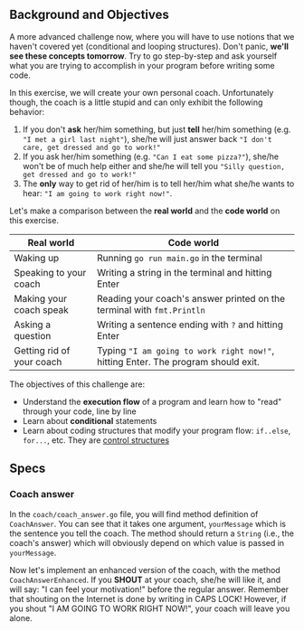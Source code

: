 ## Background and Objectives

A more advanced challenge now, where you will have to use notions that we haven't covered yet (conditional and looping structures). Don't panic, **we'll see these concepts tomorrow**. Try to go step-by-step and ask yourself what you are trying to accomplish in your program before writing some code.

In this exercise, we will create your own personal coach.
Unfortunately though, the coach is a little stupid and can only exhibit the following behavior:

1. If you don't **ask** her/him something, but just **tell** her/him something (e.g. `"I met a girl last night"`), she/he will just answer back `"I don't care, get dressed and go to work!"`
2. If you ask her/him something (e.g. `"Can I eat some pizza?"`), she/he won't be of much help either and she/he will tell you `"Silly question, get dressed and go to work!"`
3. The **only** way to get rid of her/him is to tell her/him what she/he wants to hear: `"I am going to work right now!"`.

Let's make a comparison between the **real world** and the **code world** on this exercise.

<table class="table">
  <thead>
    <tr>
      <th>Real world</th>
      <th>Code world</th>
    </tr>
  </thead>
  <tbody>
    <tr>
      <td>Waking up</td>
      <td>Running <code>go run main.go</code> in the terminal</td>
    </tr>
    <tr>
      <td>Speaking to your coach</td>
      <td>Writing a string in the terminal and hitting Enter</td>
    </tr>
    <tr>
      <td>Making your coach speak</td>
      <td>Reading your coach's answer printed on the terminal with <code>fmt.Println</code></td>
    </tr>
    <tr>
      <td>Asking a question</td>
      <td>Writing a sentence ending with <code>?</code> and hitting Enter</td>
    </tr>
    <tr>
      <td>Getting rid of your coach</td>
      <td>Typing <code>"I am going to work right now!"</code>, hitting Enter. The program should exit.</td>
    </tr>
  </tbody>
</table>

The objectives of this challenge are:
- Understand the **execution flow** of a program and learn how to "read" through your code, line by line
- Learn about **conditional** statements
- Learn about coding structures that modify your program flow: `if..else`, `for...`, etc. They are [control structures](https://en.wikipedia.org/wiki/Control_flow)

## Specs

### Coach answer

In the `coach/coach_answer.go` file, you will find method definition of `CoachAnswer`. You can see that it takes one argument, `yourMessage` which is the sentence you tell the coach. The method should return a `String` (i.e., the coach's answer) which will obviously depend on which value is passed in `yourMessage`.

Now let's implement an enhanced version of the coach, with the method `CoachAnswerEnhanced`. If you **SHOUT** at your coach, she/he will like it, and will say: "I can feel your motivation!" before the regular answer. Remember that shouting on the Internet is done by writing in CAPS LOCK! However, if you shout "I AM GOING TO WORK RIGHT NOW!", your coach will leave you alone.
